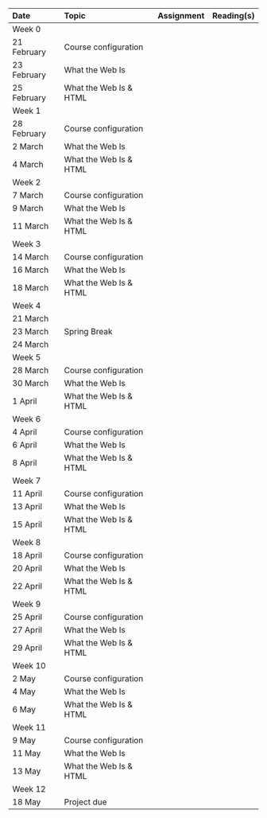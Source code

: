 |Date                 |Topic                      |Assignment                      |Reading(s)                   |
|:--------------------|:--------------------------|:-------------------------------|:----------------------------|
|Week 0                                                                                                          |
|21 February          |Course configuration       |                                |                             |
|23 February          |What the Web Is            |                                |                             |
|25 February          |What the Web Is & HTML     |                                |                             |
|Week 1                                                                                                          |
|28 February          |Course configuration       |                                |                             |
|2 March          |What the Web Is            |                                |                             |
|4 March          |What the Web Is & HTML     |                                |                             |
|Week 2                                                                                                          |
|7 March          |Course configuration       |                                |                             |
|9 March          |What the Web Is            |                                |                             |
|11 March          |What the Web Is & HTML     |                                |                             |
|Week 3                                                                                                          |
|14 March          |Course configuration       |                                |                             |
|16 March          |What the Web Is            |                                |                             |
|18 March          |What the Web Is & HTML     |                                |                             |
|Week 4                                                                                                          |
|21 March          |       |                                |                             |
|23 March          |Spring Break          |                                |                             |
|24 March          |     |                                |                             |
|Week 5                                                                                                          |
|28 March          |Course configuration       |                                |                             |
|30 March          |What the Web Is            |                                |                             |
|1 April           |What the Web Is & HTML     |                                |                             |
|Week 6                                                                                                          |
|4 April          |Course configuration       |                                |                             |
|6 April          |What the Web Is            |                                |                             |
|8 April           |What the Web Is & HTML     |                                |                             |
|Week 7                                                                                                          |
|11 April          |Course configuration       |                                |                             |
|13 April          |What the Web Is            |                                |                             |
|15 April           |What the Web Is & HTML     |                                |                             |
|Week 8                                                                                                          |
|18 April          |Course configuration       |                                |                             |
|20 April          |What the Web Is            |                                |                             |
|22 April           |What the Web Is & HTML     |                                |                             |
|Week 9                                                                                                          |
|25 April          |Course configuration       |                                |                             |
|27 April          |What the Web Is            |                                |                             |
|29 April           |What the Web Is & HTML     |                                |                             |
|Week 10                                                                                                          |
|2 May             |Course configuration       |                                |                             |
|4 May             |What the Web Is            |                                |                             |
|6 May             |What the Web Is & HTML     |                                |                             |
|Week 11                                                                                                          |
|9 May             |Course configuration       |                                |                             |
|11 May             |What the Web Is            |                                |                             |
|13 May             |What the Web Is & HTML     |                                |                             |
|Week 12                                                                                                          |
|18 May             |Project due    |                                |                             |